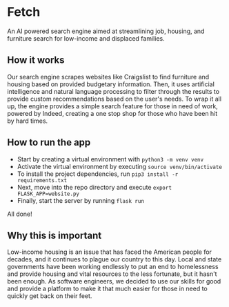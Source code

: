 <h1>Fetch</h1>
An AI powered search engine aimed at streamlining job, housing, and furniture search for low-income and displaced families.
<br>

<h2>How it works</h2>
Our search engine scrapes websites like Craigslist to find furniture and housing based on provided budgetary information. Then, it uses artificial intelligence and natural language processing to filter through the results to provide custom recommendations based on the user's needs. To wrap it all up, the engine provides a simple search feature for those in need of work, powered by Indeed, creating a one stop shop for those who have been hit by hard times.
<br>

<h2>How to run the app</h2>

- Start by creating a virtual environment with `python3 -m venv venv`
- Activate the virtual environment by executing `source venv/bin/activate`
- To install the project dependencies, run `pip3 install -r requirements.txt`
- Next, move into the repo directory and execute `export FLASK_APP=website.py`
- Finally, start the server by running `flask run`

All done!
<br>


<h2>Why this is important</h2>
Low-income housing is an issue that has faced the American people for decades, and it continues to plague our country to this day. Local and state governments have been working endlessly to put an end to homelessness and provide housing and vital resources to the less fortunate, but it hasn't been enough. As software engineers, we decided to use our skills for good and provide a platform to make it that much easier for those in need to quickly get back on their feet. 
